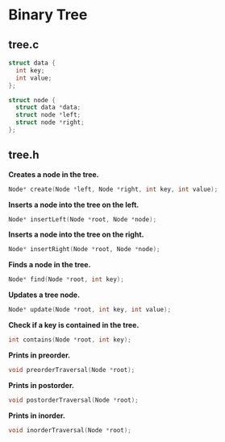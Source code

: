# Binary Tree

## tree.c
```c
struct data {
  int key;
  int value;
};

struct node {
  struct data *data;
  struct node *left;
  struct node *right;
};
```

## tree.h
**Creates a node in the tree.**
```c
Node* create(Node *left, Node *right, int key, int value);
```
**Inserts a node into the tree on the left.**
```c
Node* insertLeft(Node *root, Node *node);
```
**Inserts a node into the tree on the right.**
```c
Node* insertRight(Node *root, Node *node);
```
**Finds a node in the tree.**
```c
Node* find(Node *root, int key);
```
**Updates a tree node.**
```c
Node* update(Node *root, int key, int value);
```
**Check if a key is contained in the tree.**
```c
int contains(Node *root, int key);
```
**Prints in preorder.**
```c
void preorderTraversal(Node *root);
```
**Prints in postorder.**
```c
void postorderTraversal(Node *root);
```
**Prints in inorder.**
```c
void inorderTraversal(Node *root);
```
